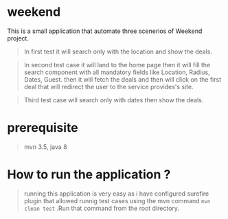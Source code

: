 # weekend

This is a small application that automate three scenerios of Weekend project.

> In first test it will search only with the location and show the deals.

> In second test case it will land to the home page then it will fill the search component with all mandatory fields like Location, Radius, Dates, Guest.
then it will fetch the deals and then will click on the first deal that will redirect the user to the service provides's site.

> Third test case will search only with dates then show the deals.

# prerequisite

> mvn 3.5, java 8

# How to run the application ?

>  running this application is very easy as i have configured surefire plugin that allowed runnig test cases using the mvn command
``` mvn clean test ``` .Run that command from the root directory.



